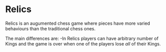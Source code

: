 # Relics

Relics is an augumented chess game where pieces have more varied behaviours than the traditional chess ones.

The main differences are:
-In Relics players can have arbitrary number of Kings and the game is over when one of the players lose _all_ of their Kings.
